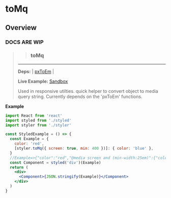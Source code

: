 #  toMq
## Overview
### DOCS ARE WIP


>>### toMq
>---
>**Deps:** | [pxToEm](#pxtoem) |
>
>**Live Example:** [Sandbox](https://nr15m67qzp.codesandbox.io/toMq)
>
>Used in responsive utilties. quick helper to convert object to media query string. Currently depends on the 'pxToEm' functions.

**Example**

```jsx
import React from 'react'
import styled from './styled'
import styler from './styler'

const StyledExample = () => {
  const Example = {
    color: 'red',
    [styler.toMq({ screen: true, min: 400 })]: { color: 'blue' },
  }
  //Example=>{"color":"red","@media screen and (min-width:25em)":{"color":"blue"}}
  const Component = styled('div')(Example)
  return (
    <div>
      <Component>{JSON.stringify(Example)}</Component>
    </div>
  )
}

```
